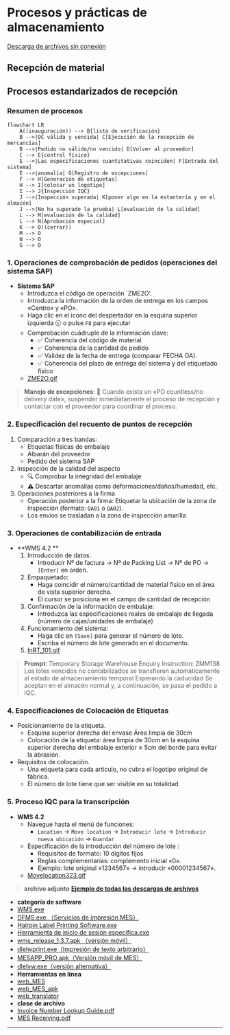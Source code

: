 # Procesos y prácticas de almacenamiento

[Descarga de archivos sin conexión](https://github.com/dlelyw/VTX_6501/blob/3af045e2d37a29735882a2d014d351ff914243e6/gif/ZME2O.gif)

## Recepción de material
## Procesos estandarizados de recepción
### Resumen de procesos
```mermaid
flowchart LR
    A((inauguración)) --> B{lista de verificación}
    B -->|OC válida y vencida| C[Ejecución de la recepción de mercancías]
    B -->|Pedido no válido/no vencido| D[Volver al proveedor]
    C --> E{control físico}
    E -->|Las especificaciones cuantitativas coinciden| F[Entrada del sistema]
    E -->|anomalía| G[Registro de excepciones]
    F --> H[Generación de etiquetas]
    H --> I[colocar un logotipo]
    I --> J{Inspección IQC}
    J -->|Inspección superada| K[poner algo en la estantería y en el almacén]
    J -->|No ha superado la prueba| L[evaluación de la calidad]
    L --> M[evaluación de la calidad]
    L --> N[Aprobación especial]
    K --> O((cerrar))
    M --> O
    N --> O
    G --> O
```


### 1. Operaciones de comprobación de pedidos (operaciones del sistema SAP)
* **Sistema SAP**
    - Introduzca el código de operación `ZME2O'.
    - Introduzca la información de la orden de entrega en los campos «Centro» y «PO».
    - Haga clic en el icono del despertador en la esquina superior izquierda 🕥 o pulse `F8` para ejecutar
    - Comprobación cuádruple de la información clave:
       - ✅ Coherencia del código de material
       - ✅ Coherencia de la cantidad de pedido
       - ✅ Validez de la fecha de entrega (comparar FECHA OA).
       - ✅ Coherencia del plazo de entrega del sistema y del etiquetado físico
    - [ZME2O.gif](https://github.com/dlelyw/VTX_6501/blob/0ecf0e8decf70686fdc0656ab4f7a64b32ba7241/files/gif/ZME2O.gif)


> **Manejo de excepciones**:
> 🚨 Cuando exista un «PO countless/no delivery date», suspender inmediatamente el proceso de recepción y contactar con el proveedor para coordinar el proceso.


### 2. Especificación del recuento de puntos de recepción
1. Comparación a tres bandas:
   - Etiquetas físicas de embalaje
   - Albarán del proveedor
   - Pedido del sistema SAP
2. inspección de la calidad del aspecto
   - 🔍 Comprobar la integridad del embalaje
   - ⚠️ Descartar anomalías como deformaciones/daños/humedad, etc.
3. Operaciones posteriores a la firma
   - Operación posterior a la firma: Etiquetar la ubicación de la zona de inspección (formato: `QA01` o `QA02`).
   - Los envíos se trasladan a la zona de inspección amarilla
   


### 3. Operaciones de contabilización de entrada
* **WMS 4.2 **
    1. Introducción de datos:
       - Introducir Nº de factura → Nº de Packing List → Nº de PO → `[Enter]` en orden.
    2. Empaquetado:
       - Haga coincidir el número/cantidad de material físico en el área de vista superior derecha.
       - El cursor se posiciona en el campo de cantidad de recepción
    3. Confirmación de la información de embalaje:
       - Introduzca las especificaciones reales de embalaje de llegada (número de cajas/unidades de embalaje)
    4. Funcionamiento del sistema:
       - Haga clic en `[Save]` para generar el número de lote.  
       - Escriba el número de lote generado en el documento.
    5. [InRT_101.gif](https://github.com/dlelyw/VTX_6501/blob/78761c82f6bacd105d83a0eeb12adb896d5ab8bc/files/gif/InRT_101.gif)       

> **Prompt**:
> Temporary Storage Warehouse Enquiry Instruction: ZMM138 Los lotes vencidos no contabilizados se transfieren automáticamente al estado de almacenamiento temporal Esperando la caducidad Se aceptan en el almacén normal y, a continuación, se pasa el pedido a IQC.



### 4. Especificaciones de Colocación de Etiquetas
* Posicionamiento de la etiqueta.
    - Esquina superior derecha del envase Área limpia de 30cm
    - Colocación de la etiqueta: área limpia de 30cm en la esquina superior derecha del embalaje exterior ≥ 5cm del borde para evitar la abrasión.
* Requisitos de colocación.
    - Una etiqueta para cada artículo, no cubra el logotipo original de fábrica.
    - El número de lote tiene que ser visible en su totalidad
 


### 5. Proceso IQC para la transcripción
* **WMS 4.2**
    - Navegue hasta el menú de funciones:  
        - `Location` → `Move location` → `Introducir lote` → `Introducir nueva ubicación` → `Guardar`
    - Especificación de la introducción del número de lote :
        - Requisitos de formato: 10 dígitos fijos
        - Reglas complementarias: complemento inicial «0».  
        - Ejemplo: lote original «1234567» → introducir «00001234567».
     - [Movelocation323.gif](https://github.com/dlelyw/VTX_6501/blob/78761c82f6bacd105d83a0eeb12adb896d5ab8bc/files/gif/Movelocation323.gif)


> **archivo adjunto**  **<a href="https://github.com/dlelyw/VTX_6501/blob/0ecf0e8decf70686fdc0656ab4f7a64b32ba7241/files/gif/Download%20File%20Example.gif">Ejemplo de todas las descargas de archivos</a>**
- **categoría de software**
- [WMS.exe](https://github.com/dlelyw/VTX_6501/blob/19b5c6346e674e532626e966f523b64e8f6b57c0/files/apps/WMS.exe)
- [DFMS.exe （Servicios de impresión MES）](https://github.com/dlelyw/VTX_6501/blob/78761c82f6bacd105d83a0eeb12adb896d5ab8bc/files/apps/DFMS.exe)
- [Hairpin Label Printing Software.exe](https://github.com/dlelyw/VTX_6501/blob/78761c82f6bacd105d83a0eeb12adb896d5ab8bc/files/apps/Hairpin%20Label%20Printing%20Software.exe)
- [Herramienta de inicio de sesión específica.exe](https://github.com/dlelyw/VTX_6501/blob/78761c82f6bacd105d83a0eeb12adb896d5ab8bc/files/apps/Herramienta%20de%20inicio%20de%20sesión%20específica.exe)
- [wms_release_1.3.7.apk （versión móvil）](https://github.com/dlelyw/VTX_6501/blob/78761c82f6bacd105d83a0eeb12adb896d5ab8bc/files/apps/wms_release_1.3.7.apk)
- [dlelwprint.exe（Impresión de texto arbitrario）](https://github.com/dlelyw/VTX_6501/blob/78761c82f6bacd105d83a0eeb12adb896d5ab8bc/files/apps/dlelwprint.exe)
- [MESAPP_PRO.apk（Versión móvil de MES）](https://github.com/dlelyw/VTX_6501/blob/78761c82f6bacd105d83a0eeb12adb896d5ab8bc/files/apps/MESAPP_PRO.apk)
- [dlelyw.exe（versión alternativa）](https://github.com/dlelyw/VTX_6501/blob/78761c82f6bacd105d83a0eeb12adb896d5ab8bc/files/apps/dlelyw.exe)
- **Herramientas en línea**
- [web_MES](http://10.97.245.205:92/login)
- [web_MES_apk](http://10.97.245.205:93)
- [web_translator](https://www.deepl.com/zh/translator)
- **clase de archivo**
- [Invoice Number Lookup Guide.pdf](https://github.com/dlelyw/VTX_6501/blob/19b5c6346e674e532626e966f523b64e8f6b57c0/files/pdf/Invoice%20Number%20Lookup%20Guide.pdf)  
- [MES Receiving.pdf](https://github.com/dlelyw/VTX_6501/blob/78761c82f6bacd105d83a0eeb12adb896d5ab8bc/files/pdf/MES%20Receiving.pdf)

---
